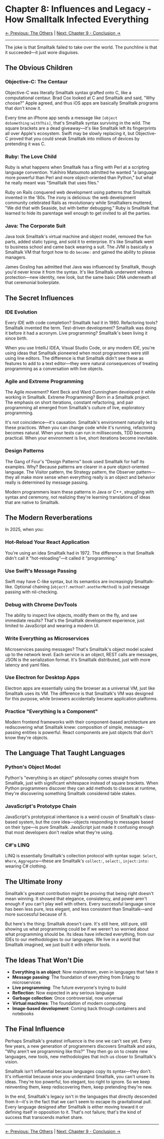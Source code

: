 # Chapter 8: Influences and Legacy - How Smalltalk Infected Everything

[← Previous: The Others](07-others.md) | [Next: Chapter 9 - Conclusion →](09-conclusion.md)

---

The joke is that Smalltalk failed to take over the world. The punchline is that it succeeded—it just wore disguises.

## The Obvious Children

### Objective-C: The Centaur

Objective-C was literally Smalltalk syntax grafted onto C, like a computational centaur. Brad Cox looked at C and Smalltalk and said, "Why choose?" Apple agreed, and thus iOS apps are basically Smalltalk programs that don't know it.

Every time an iPhone app sends a message like `[object doSomething:withThis]`, that's Smalltalk syntax surviving in the wild. The square brackets are a dead giveaway—it's like Smalltalk left its fingerprints all over Apple's ecosystem. Swift may be slowly replacing it, but Objective-C proved that you could sneak Smalltalk into millions of devices by pretending it was C.

### Ruby: The Love Child

Ruby is what happens when Smalltalk has a fling with Perl at a scripting language convention. Yukihiro Matsumoto admitted he wanted "a language more powerful than Perl and more object-oriented than Python," but what he really meant was "Smalltalk that uses files."

Ruby on Rails conquered web development using patterns that Smalltalk invented in the '80s. The irony is delicious: the web development community celebrated Rails as revolutionary while Smalltalkers muttered, "We did that with Seaside, but with better debugging." Ruby is Smalltalk that learned to hide its parentage well enough to get invited to all the parties.

### Java: The Corporate Suit

Java took Smalltalk's virtual machine and object model, removed the fun parts, added static typing, and sold it to enterprise. It's like Smalltalk went to business school and came back wearing a suit. The JVM is basically a Smalltalk VM that forgot how to do `become:` and gained the ability to please managers.

James Gosling has admitted that Java was influenced by Smalltalk, though you'd never know it from the syntax. It's like Smalltalk underwent witness protection—new identity, new look, but the same basic DNA underneath all that ceremonial boilerplate.

## The Secret Influences

### IDE Evolution

Every IDE with code completion? Smalltalk had it in 1980. Refactoring tools? Smalltalk invented the term. Test-driven development? Smalltalk was doing it before it had a acronym. Live programming? Smalltalk's been living it since birth.

When you use IntelliJ IDEA, Visual Studio Code, or any modern IDE, you're using ideas that Smalltalk pioneered when most programmers were still using line editors. The difference is that Smalltalk didn't see these as features to add to a text editor—they were natural consequences of treating programming as a conversation with live objects.

### Agile and Extreme Programming

The Agile movement? Kent Beck and Ward Cunningham developed it while working in Smalltalk. Extreme Programming? Born in a Smalltalk project. The emphasis on short iterations, constant refactoring, and pair programming all emerged from Smalltalk's culture of live, exploratory programming.

It's not coincidence—it's causation. Smalltalk's environment naturally led to these practices. When you can change code while it's running, refactoring becomes natural. When your tests can run in milliseconds, TDD becomes practical. When your environment is live, short iterations become inevitable.

### Design Patterns

The Gang of Four's "Design Patterns" book used Smalltalk for half its examples. Why? Because patterns are clearer in a pure object-oriented language. The Visitor pattern, the Strategy pattern, the Observer pattern—they all make more sense when everything really is an object and behavior really is determined by message passing.

Modern programmers learn these patterns in Java or C++, struggling with syntax and ceremony, not realizing they're learning translations of ideas that are native to Smalltalk.

## The Modern Reverberations

In 2025, when you:

### Hot-Reload Your React Application
You're using an idea Smalltalk had in 1972. The difference is that Smalltalk didn't call it "hot-reloading"—it called it "programming."

### Use Swift's Message Passing
Swift may have C-like syntax, but its semantics are increasingly Smalltalk-like. Optional chaining (`object?.method?.anotherMethod`) is just message passing with nil-checking.

### Debug with Chrome DevTools
The ability to inspect live objects, modify them on the fly, and see immediate results? That's the Smalltalk development experience, just limited to JavaScript and wearing a modern UI.

### Write Everything as Microservices
Microservices passing messages? That's Smalltalk's object model scaled up to the network level. Each service is an object, REST calls are messages, JSON is the serialization format. It's Smalltalk distributed, just with more latency and yaml files.

### Use Electron for Desktop Apps
Electron apps are essentially using the browser as a universal VM, just like Smalltalk uses its VM. The difference is that Smalltalk's VM was designed for this purpose, while browsers accidentally became application platforms.

### Practice "Everything Is a Component"
Modern frontend frameworks with their component-based architecture are rediscovering what Smalltalk knew: composition of simple, message-passing entities is powerful. React components are just objects that don't know they're objects.

## The Language That Taught Languages

### Python's Object Model
Python's "everything is an object" philosophy comes straight from Smalltalk, just with significant whitespace instead of square brackets. When Python programmers discover they can add methods to classes at runtime, they're discovering something Smalltalk considered table stakes.

### JavaScript's Prototype Chain
JavaScript's prototypical inheritance is a weird cousin of Smalltalk's class-based system, but the core idea—objects responding to messages based on their type—is pure Smalltalk. JavaScript just made it confusing enough that most developers don't realize what they're using.

### C#'s LINQ
LINQ is essentially Smalltalk's collection protocol with syntax sugar. `Select`, `Where`, `Aggregate`—these are Smalltalk's `collect:`, `select:`, `inject:into:` wearing C# clothing.

## The Ultimate Irony

Smalltalk's greatest contribution might be proving that being right doesn't mean winning. It showed that elegance, consistency, and power aren't enough if you can't play well with others. Every successful language since has been less pure, less elegant, and less consistent than Smalltalk—and more successful because of it.

But here's the thing: Smalltalk doesn't care. It's still here, still pure, still showing us what programming could be if we weren't so worried about what programming should be. Its ideas have infected everything, from our IDEs to our methodologies to our languages. We live in a world that Smalltalk imagined, we just built it with inferior tools.

## The Ideas That Won't Die

- **Everything is an object**: Now mainstream, even in languages that fake it
- **Message passing**: The foundation of everything from Erlang to microservices
- **Live programming**: The future everyone's trying to build
- **Reflection**: Now expected in any serious language
- **Garbage collection**: Once controversial, now universal
- **Virtual machines**: The foundation of modern computing
- **Image-based development**: Coming back through containers and notebooks

## The Final Influence

Perhaps Smalltalk's greatest influence is the one we can't see yet. Every few years, a new generation of programmers discovers Smalltalk and asks, "Why aren't we programming like this?" They then go on to create new languages, new tools, new methodologies that inch us closer to Smalltalk's vision.

Smalltalk isn't influential because languages copy its syntax—they don't. It's influential because once you understand Smalltalk, you can't unsee its ideas. They're too powerful, too elegant, too right to ignore. So we keep reinventing them, keep rediscovering them, keep pretending they're new.

In the end, Smalltalk's legacy isn't in the languages that directly descended from it—it's in the fact that we can't seem to escape its gravitational pull. Every language designed after Smalltalk is either moving toward it or defining itself in opposition to it. That's not failure; that's the kind of success that transcends market share.

---

[← Previous: The Others](07-others.md) | [Next: Chapter 9 - Conclusion →](09-conclusion.md)